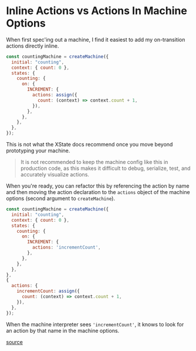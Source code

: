 # Inline Actions vs Actions In Machine Options

When first spec'ing out a machine, I find it easiest to add my on-transition
actions directly inline.

```javascript
const countingMachine = createMachine({
  initial: "counting",
  context: { count: 0 },
  states: {
    counting: {
      on: {
        INCREMENT: {
          actions: assign({
            count: (context) => context.count + 1,
          }),
        },
      },
    },
  },
});
```

This is not what the XState docs recommend once you move beyond prototyping
your machine.

> It is not recommended to keep the machine config like this in production
> code, as this makes it difficult to debug, serialize, test, and accurately
> visualize actions.

When you're ready, you can refactor this by referencing the action by name and
then moving the action declaration to the `actions` object of the machine
options (second argument to `createMachine`).

```javascript
const countingMachine = createMachine({
  initial: "counting",
  context: { count: 0 },
  states: {
    counting: {
      on: {
        INCREMENT: {
          actions: 'incrementCount',
        },
      },
    },
  },
},
{
  actions: {
    incrementCount: assign({
      count: (context) => context.count + 1,
    }),
  },
});
```

When the machine interpreter sees `'incrementCount'`, it knows to look for an
action by that name in the machine options.

[source](https://xstate.js.org/docs/guides/actions.html)
